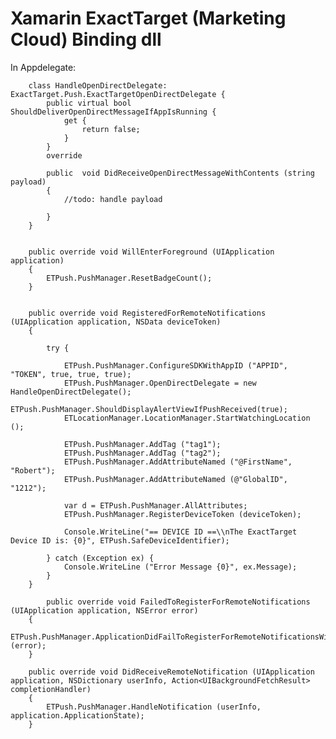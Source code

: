 # Xamarin ExactTarget (Marketing Cloud) Binding dll

In Appdelegate: <BR>

		class HandleOpenDirectDelegate: ExactTarget.Push.ExactTargetOpenDirectDelegate {
			public virtual bool ShouldDeliverOpenDirectMessageIfAppIsRunning {
				get {
					return false;
				}
			}
			override 

			public  void DidReceiveOpenDirectMessageWithContents (string payload)
			{
				//todo: handle payload

			}
		}


		public override void WillEnterForeground (UIApplication application)
		{
			ETPush.PushManager.ResetBadgeCount();
		}

	
		public override void RegisteredForRemoteNotifications (UIApplication application, NSData deviceToken)
		{

			try {

				ETPush.PushManager.ConfigureSDKWithAppID ("APPID", "TOKEN", true, true, true);
				ETPush.PushManager.OpenDirectDelegate = new HandleOpenDirectDelegate();
				ETPush.PushManager.ShouldDisplayAlertViewIfPushReceived(true);
				ETLocationManager.LocationManager.StartWatchingLocation ();

				ETPush.PushManager.AddTag ("tag1");
				ETPush.PushManager.AddTag ("tag2");
				ETPush.PushManager.AddAttributeNamed ("@FirstName", "Robert");
				ETPush.PushManager.AddAttributeNamed (@"GlobalID", "1212");
		
				var d = ETPush.PushManager.AllAttributes;
				ETPush.PushManager.RegisterDeviceToken (deviceToken);

				Console.WriteLine("== DEVICE ID ==\\nThe ExactTarget Device ID is: {0}", ETPush.SafeDeviceIdentifier);
				
			} catch (Exception ex) {
				Console.WriteLine ("Error Message {0}", ex.Message);
			}
		}

			public override void FailedToRegisterForRemoteNotifications (UIApplication application, NSError error)
		{
			ETPush.PushManager.ApplicationDidFailToRegisterForRemoteNotificationsWithError (error);
		}

		public override void DidReceiveRemoteNotification (UIApplication application, NSDictionary userInfo, Action<UIBackgroundFetchResult> completionHandler)
		{
			ETPush.PushManager.HandleNotification (userInfo, application.ApplicationState);
		}
